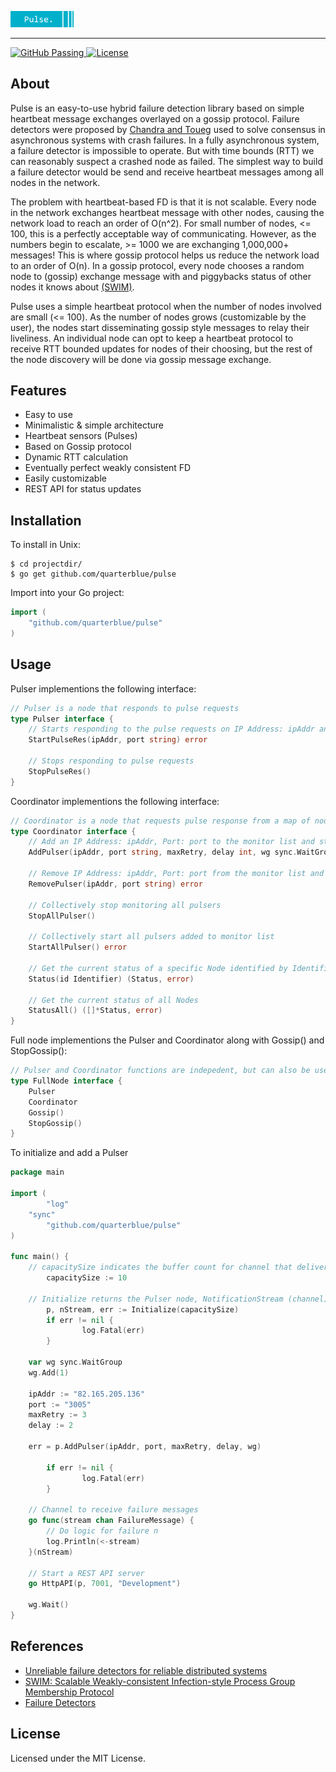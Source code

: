 
<p align="left">
        <img width="20%" src="https://raw.githubusercontent.com/quarterblue/pulse/main/static/pulselogo.png?token=ANKI23IIVVHEVMOXEEE4OYTBUP3DY" alt="Parsec logo">
</p>

---
<a href="https://github.com/quarterblue/pulse/actions/workflows/go.yml" target="_blank">
  <img src="https://github.com/quarterblue/pulse/actions/workflows/go.yml/badge.svg" alt="GitHub Passing">
</a>
<a href="https://github.com/quarterblue/pulse/blob/main/LICENSE" target="_blank">
  <img src="https://img.shields.io/badge/license-MIT-blue.svg" alt="License">
</a>

## About

Pulse is an easy-to-use hybrid failure detection library based on simple heartbeat message exchanges overlayed on a gossip protocol. Failure detectors were proposed by <a href="https://dl.acm.org/doi/10.1145/226643.226647">Chandra and Toueg</a> used to solve consensus in asynchronous systems with crash failures. In a fully asynchronous system, a failure detector is impossible to operate. But with time bounds (RTT) we can reasonably suspect a crashed node as failed. The simplest way to build a failure detector would be send and receive heartbeat messages among all nodes in the network.

The problem with heartbeat-based FD is that it is not scalable. Every node in the network exchanges heartbeat message with other nodes, causing the network load to reach an order of O(n^2). For small number of nodes, <= 100, this is a perfectly acceptable way of communicating. However, as the numbers begin to escalate, >= 1000 we are exchanging 1,000,000+ messages! This is where gossip protocol helps us reduce the network load to an order of O(n). In a gossip protocol, every node chooses a random node to (gossip) exchange message with and piggybacks status of other nodes it knows about <a href="https://www.cs.cornell.edu/projects/Quicksilver/public_pdfs/SWIM.pdf">(SWIM)</a>. 

Pulse uses a simple heartbeat protocol when the number of nodes involved are small (<= 100). As the number of nodes grows (customizable by the user), the nodes start disseminating gossip style messages to relay their liveliness. An individual node can opt to keep a heartbeat protocol to receive RTT bounded updates for nodes of their choosing, but the rest of the node discovery will be done via gossip message exchange.

## Features

- Easy to use
- Minimalistic & simple architecture
- Heartbeat sensors (Pulses)
- Based on Gossip protocol
- Dynamic RTT calculation
- Eventually perfect weakly consistent FD
- Easily customizable
- REST API for status updates


## Installation

To install in Unix:

```shell
$ cd projectdir/
$ go get github.com/quarterblue/pulse
```

Import into your Go project:

```go
import (
  	"github.com/quarterblue/pulse"
)
```


## Usage

Pulser implementions the following interface:

```go
// Pulser is a node that responds to pulse requests
type Pulser interface {
	// Starts responding to the pulse requests on IP Address: ipAddr and Port: port
	StartPulseRes(ipAddr, port string) error

	// Stops responding to pulse requests
	StopPulseRes()
}
```

Coordinator implementions the following interface:

```go
// Coordinator is a node that requests pulse response from a map of nodes
type Coordinator interface {
	// Add an IP Address: ipAddr, Port: port to the monitor list and start asking for pulses
	AddPulser(ipAddr, port string, maxRetry, delay int, wg sync.WaitGroup) error

	// Remove IP Address: ipAddr, Port: port from the monitor list and stop asking for pulses
	RemovePulser(ipAddr, port string) error

	// Collectively stop monitoring all pulsers
	StopAllPulser()

	// Collectively start all pulsers added to monitor list
	StartAllPulser() error

	// Get the current status of a specific Node identified by Identifier
	Status(id Identifier) (Status, error)

	// Get the current status of all Nodes
	StatusAll() ([]*Status, error)
}
```

Full node implementions the Pulser and Coordinator along with Gossip() and StopGossip():

```go
// Pulser and Coordinator functions are indepedent, but can also be used together as a Full node
type FullNode interface {
	Pulser
	Coordinator
	Gossip()
	StopGossip()
}
```

To initialize and add a Pulser

```go
package main

import (
        "log"
	"sync"
        "github.com/quarterblue/pulse"
)

func main() {
	// capacitySize indicates the buffer count for channel that delivers the notification for failed nodes
        capacitySize := 10
	
	// Initialize returns the Pulser node, NotificationStream (channel) and err
        p, nStream, err := Initialize(capacitySize)
        if err != nil {
                log.Fatal(err)
        }
	
	var wg sync.WaitGroup
	wg.Add(1)
	
	ipAddr := "82.165.205.136"
	port := "3005"
	maxRetry := 3
	delay := 2
	
	err = p.AddPulser(ipAddr, port, maxRetry, delay, wg)
        
        if err != nil {
                log.Fatal(err)
        }
	
	// Channel to receive failure messages
	go func(stream chan FailureMessage) {
		// Do logic for failure n
		log.Println(<-stream)
	}(nStream)
	
	// Start a REST API server
	go HttpAPI(p, 7001, "Development")
	
	wg.Wait()
}
```

## References

- <a href="https://dl.acm.org/doi/10.1145/226643.226647">Unreliable failure detectors for reliable distributed systems</a>
- <a href="https://www.cs.cornell.edu/projects/Quicksilver/public_pdfs/SWIM.pdf">SWIM: Scalable Weakly-consistent Infection-style Process Group Membership Protocol</a>
- <a href="https://www.cs.yale.edu/homes/aspnes/pinewiki/FailureDetectors.html">Failure Detectors</a>


## License

Licensed under the MIT License.
